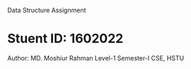   Data Structure Assignment
# Stuent ID: 1602022
  Author: MD. Moshiur Rahman 
  Level-1 Semester-I 
  CSE, HSTU
